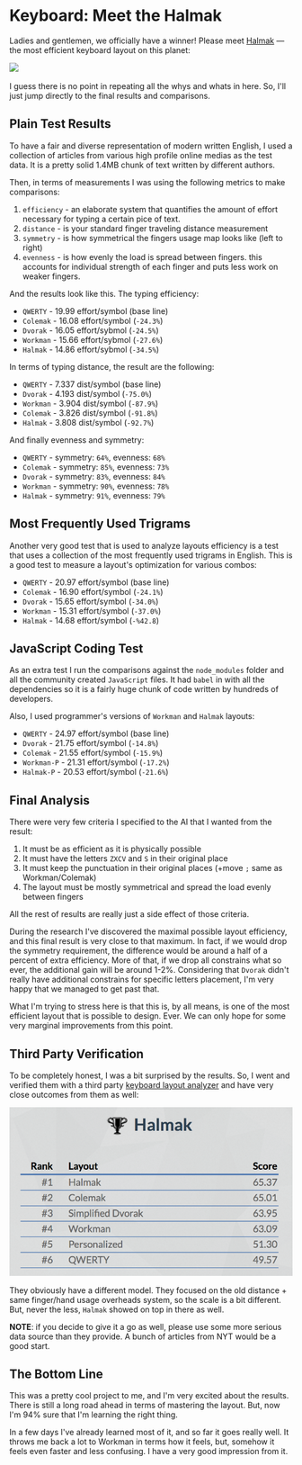 # Keyboard: Meet the Halmak

Ladies and gentlemen, we officially have a winner! Please meet
[Halmak](https://github.com/MadRabbit/halmak) — the most efficient keyboard
layout on this planet:

![](https://github.com/MadRabbit/halmak/blob/0a0e998067d7e5d63eb1f32ac4a0c1baf7b4e0c6/screenshot.png?raw=true)

I guess there is no point in repeating all the whys and whats in here. So, I'll
just jump directly to the final results and comparisons.

## Plain Test Results

To have a fair and diverse representation of modern written English, I used a
collection of articles from various high profile online medias as the test data.
It is a pretty solid 1.4MB chunk of text written by different authors.

Then, in terms of measurements I was using the following metrics to make comparisons:

1. `efficiency` - an elaborate system that quantifies the amount of effort necessary
   for typing a certain pice of text.
2. `distance` - is your standard finger traveling distance measurement
3. `symmetry` - is how symmetrical the fingers usage map looks like (left to right)
4. `evenness` - is how evenly the load is spread between fingers. this accounts
   for individual strength of each finger and puts less work on weaker fingers.

And the results look like this. The typing efficiency:

* `QWERTY` - 19.99 effort/symbol (base line)
* `Colemak` - 16.08 effort/symbol (`-24.3%`)
* `Dvorak` - 16.05 effort/sybmol (`-24.5%`)
* `Workman` - 15.66 effort/sybmol (`-27.6%`)
* `Halmak` - 14.86 effort/sybmol (`-34.5%`)

In terms of typing distance, the result are the following:

* `QWERTY` - 7.337 dist/symbol (base line)
* `Dvorak` - 4.193 dist/symbol (`-75.0%`)
* `Workman` - 3.904 dist/symbol (`-87.9%`)
* `Colemak` - 3.826 dist/symbol (`-91.8%`)
* `Halmak` - 3.808 dist/symbol (`-92.7%`)

And finally evenness and symmetry:

* `QWERTY` - symmetry: `64%`, evenness: `68%`
* `Colemak` - symmetry: `85%`, evenness: `73%`
* `Dvorak` - symmetry: `83%`, evenness: `84%`
* `Workman` - symmetry: `90%`, evenness: `78%`
* `Halmak` - symmetry: `91%`, evenness: `79%`

## Most Frequently Used Trigrams

Another very good test that is used to analyze layouts efficiency is a test that
uses a collection of the most frequently used trigrams in English. This is a good
test to measure a layout's optimization for various combos:

 * `QWERTY` - 20.97 effort/symbol (base line)
 * `Colemak` - 16.90 effort/symbol (`-24.1%`)
 * `Dvorak` - 15.65 effort/symbol (`-34.0%`)
 * `Workman` - 15.31 effort/symbol (`-37.0%`)
 * `Halmak` - 14.68 effort/symbol (`-%42.8`)

## JavaScript Coding Test

As an extra test I run the comparisons against the `node_modules` folder and all
the community created `JavaScript` files. It had `babel` in with all the dependencies
so it is a fairly huge chunk of code written by hundreds of developers.

Also, I used programmer's versions of `Workman` and `Halmak` layouts:

* `QWERTY` - 24.97 effort/symbol (base line)
* `Dvorak` - 21.75 effort/symbol (`-14.8%`)
* `Colemak` - 21.55 effort/symbol (`-15.9%`)
* `Workman-P` - 21.31 effort/symbol (`-17.2%`)
* `Halmak-P` - 20.53 effort/symbol (`-21.6%`)

## Final Analysis

There were very few criteria I specified to the AI that I wanted from the result:

1. It must be as efficient as it is physically possible
2. It must have the letters `ZXCV` and `S` in their original place
3. It must keep the punctuation in their original places (+move `;` same as Workman/Colemak)
3. The layout must be mostly symmetrical and spread the load evenly between fingers

All the rest of results are really just a side effect of those criteria.

During the research I've discovered the maximal possible layout efficiency, and
this final result is very close to that maximum. In fact, if we would drop the
symmetry requirement, the difference would be around a half of a percent of
extra efficiency. More of that, if we drop all constrains what so ever, the
additional gain will be around 1-2%. Considering that `Dvorak` didn't really have
additional constrains for specific letters placement, I'm very happy that we
managed to get past that.

What I'm trying to stress here is that this is, by all means, is one of the most
efficient layout that is possible to design. Ever. We can only hope for some very
marginal improvements from this point.

## Third Party Verification

To be completely honest, I was a bit surprised by the results. So, I went and
verified them with a third party
[keyboard layout analyzer](http://patorjk.com/keyboard-layout-analyzer/#/main)
and have very close outcomes from them as well:

![](images/2016/04/halmak-results.png)

They obviously have a different model. They focused on the old distance + same
finger/hand usage overheads system, so the scale is a bit different. But, never
the less, `Halmak` showed on top in there as well.

__NOTE__: if you decide to give it a go as well, please use some more serious data
source than they provide. A bunch of articles from NYT would be a good start.

## The Bottom Line

This was a pretty cool project to me, and I'm very excited about the results.
There is still a long road ahead in terms of mastering the layout. But, now
I'm 94% sure that I'm learning the right thing.

In a few days I've already learned most of it, and so far it goes really well.
It throws me back a lot to Workman in terms how it feels, but, somehow it feels
even faster and less confusing. I have a very good impression from it.
